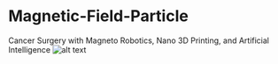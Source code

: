 # Magnetic-Field-Particle
Cancer Surgery with Magneto Robotics, Nano 3D Printing, and Artificial Intelligence
![alt text](https://raw.githubusercontent.com/truongaw/Magnetic-Field-Particle/MagneticFieldApp.JPG)
